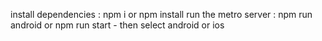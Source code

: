 install dependencies : npm i or npm install 
run the metro server : npm run android or npm run start - then select android or ios 
